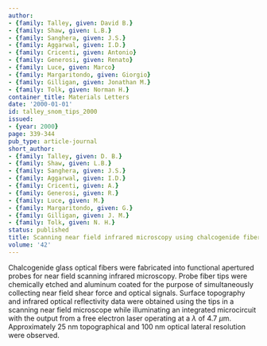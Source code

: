 ```yaml
---
author:
- {family: Talley, given: David B.}
- {family: Shaw, given: L.B.}
- {family: Sanghera, given: J.S.}
- {family: Aggarwal, given: I.D.}
- {family: Cricenti, given: Antonio}
- {family: Generosi, given: Renato}
- {family: Luce, given: Marco}
- {family: Margaritondo, given: Giorgio}
- {family: Gilligan, given: Jonathan M.}
- {family: Tolk, given: Norman H.}
container_title: Materials Letters
date: '2000-01-01'
id: talley_snom_tips_2000
issued:
- {year: 2000}
page: 339-344
pub_type: article-journal
short_author:
- {family: Talley, given: D. B.}
- {family: Shaw, given: L.B.}
- {family: Sanghera, given: J.S.}
- {family: Aggarwal, given: I.D.}
- {family: Cricenti, given: A.}
- {family: Generosi, given: R.}
- {family: Luce, given: M.}
- {family: Margaritondo, given: G.}
- {family: Gilligan, given: J. M.}
- {family: Tolk, given: N. H.}
status: published
title: Scanning near field infrared microscopy using chalcogenide fiber tips
volume: '42'
---
```

Chalcogenide glass optical fibers were fabricated into functional apertured probes for near field scanning infrared microscopy. Probe fiber tips were chemically etched and aluminum coated for the purpose of simultaneously collecting near field shear force and optical signals. Surface topography and infrared optical reflectivity data were obtained using the tips in a scanning near field microscope while illuminating an integrated microcircuit with the output from a free electron laser operating at a $\lambda$ of 4.7 $\mu$m. Approximately 25 nm topographical and 100 nm optical lateral resolution were observed.
